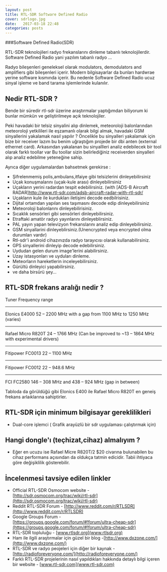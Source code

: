 ```yaml
---
layout: post
title: RTL-SDR Software Defined Radio
cover: sdrlogo.jpg
date:   2017-03-18 22:48
categories: posts
---
```


###Software Defined Radio(SDR)


RTL-SDR teknolojileri radyo frekanslarını dinleme tabanlı teknolojilerdir. Software Defined Radio yani yazılım tabanlı radyo ...

Radyo bileşenleri geneleksel olarak modulators, demodulators and amplifiers gibi bileşenleri içerir.
Modern bilgisayarlar da bunları hardwrae yerine software kısmında içerir.
Bu nedenle Software Defined Radio ucuz sinyal işleme ve band tarama işlemlerinde kulanılır.


## Nedir RTL-SDR ?

Bende bir süredir rtl-sdr üzerine araştırmalar yaptığımdan biliyorum ki bunlar mümkün ve geliştirilmeye açık teknolojiler.

Peki havadaki bir telsiz sinyalini alıp dinlemek, meteoroloji balonlarından meteoroloji yetkilileri ile eşzamanlı olarak bilgi almak, havadaki GSM sinyallerini yakalamak nasıl yapılır ?
Öncelikle bu sinyalleri yakalamak için bize bir receiver lazım bu benim uğraştığım projede bir dbi anten (external ethernet card). Arkasından yakalanan bu sinyallleri analiz edebilecek bir tool olarak farklı toollar var Bu toollar sizin belirlediğiniz receiverden sinyalleri alıp analiz edebilme yeteneğine sahip.


Ayrıca diğer uygulamalardan bahsetmek gerekirse :
  * Şifrelenmemiş polis,ambulans,itfaiye gibi telsizlerini dinleyebilirsiniz
  * Uçak konuşmalarını (uçak-kule arası) dinleyebilirsiniz
  * Uçakların yerini radardan tespit edebilirsiniz. (with [ADS-B Aircraft RADAR]http://www.rtl-sdr.com/adsb-aircraft-radar-with-rtl-sdr/
  * Uçakların kule ile kurdukları iletişimi decode eedbilrisiniz.
  * Dijital ortamdan yapılan ses taşımasnı decode edip dinleyebilirsiniz
  * Meteoroloji balonlarını dinleyebilirisiniz.
  * Sıcaklık sensörleri gibi sensörleri dinleyebilirsiniz.
  * Etraftaki amatör radyo yayınlarını dinleyeblirsiniz.
  * PAL yayın yapan televizyon frekanslarını analiz edip dinleyebilirsiniz.
  * GSM sinyallarini dinleyeblirsiniz.(Unencrypted veya encrypted olma durumları vardır)
  * Rtl-sdr'i android cihazınızda radyo tarayıcısı olarak kullanabilirsiniz.
  * GPS sinyallerini dinleyip decode edebilirsiniz.
  * Uydudan gelen durum image'lerini alabilirsiniz.
  * Uzay istasyonları ve uyduları dinleme.
  * Meteorların hareketlerin inceleyebilirsiniz.
  * Gürültü dinleyici yapabilirsiniz.
  * ve daha birsürü şey...

## RTL-SDR frekans aralığı nedir ?

Tuner 	Frequency range
___
Elonics E4000 	52 – 2200 MHz with a gap from 1100 MHz to 1250 MHz (varies)
___
Rafael Micro R820T 	24 – 1766 MHz (Can be improved to ~13 – 1864 MHz with experimental drivers)
____
Fitipower FC0013 	22 – 1100 MHz
___
Fitipower FC0012 	22 – 948.6 MHz
___
FCI FC2580 	146 – 308 MHz and 438 – 924 MHz (gap in between)

Tabloda da görüldüğü gibi Elonics E400 ile Rafael Micro R820T en geneiş frekans arlaıklarına sahiptirler.

## RTL-SDR için minimum bilgisayar gereklilikleri

  * Dual-core işlemci ( Grafik arayüzlü bir sdr uygulaması çalıştırmak için)

## Hangi dongle'ı (teçhizat,cihaz) almalıyım ?
  *  Eğer en ucuzu ise Rafael Micre R820T/2   $20 civarına bulunabilen bu cihaz performans açısından da oldukça tatmin edicidir. Tabii ihtiyaca göre değişiklilik gösterebilir.

## İncelenmesi tavsiye edilen linkler

  * Official RTL-SDR Osmocom website - [http://sdr.osmocom.org/trac/wiki/rtl-sdr](http://sdr.osmocom.org/trac/wiki/rtl-sdr)
  * Reddit RTL-SDR Forum - [http://www.reddit.com/r/RTLSDR](http://www.reddit.com/r/RTLSDR)
  * Google Groups Forum - [https://groups.google.com/forum/#!forum/ultra-cheap-sdr](https://groups.google.com/forum/#!forum/ultra-cheap-sdr)
  * RTL-SDR topluluğu - [www.rtlsdr.org](www.rtlsdr.org)
  * Ham ile ilgili araştırmalar için güzel bir blog -[http://www.dxzone.com/](http://www.dxzone.com/)
  * RTL-SDR ve radyo peojeleri için diğer bir kaynak - [http://radioforeveryone.com/](http://radioforeveryone.com/)
  * Farklı RTL-SDR projelerinin nasıl yapıldıkları hakkında detaylı bilgi içeren bir website - [www.rtl-sdr.com](www.rtl-sdr.com)
